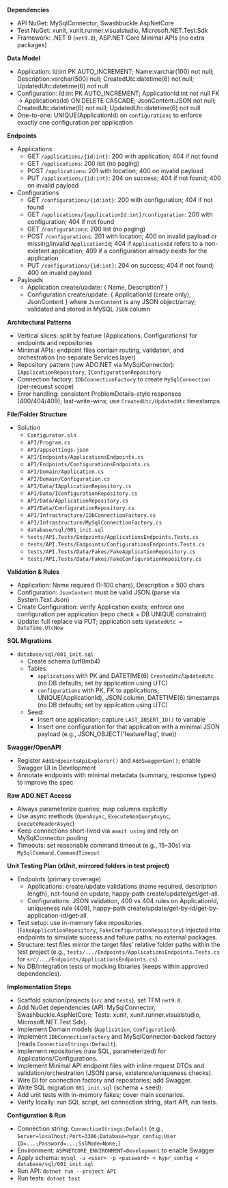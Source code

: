 **Dependencies**

- API NuGet: MySqlConnector, Swashbuckle.AspNetCore
- Test NuGet: xunit, xunit.runner.visualstudio, Microsoft.NET.Test.Sdk
- Framework: .NET 9 (`net9.0`), ASP.NET Core Minimal APIs (no extra packages)

**Data Model**

- Application: Id:int PK AUTO_INCREMENT; Name:varchar(100) not null; Description:varchar(500) null; CreatedUtc:datetime(6) not null; UpdatedUtc:datetime(6) not null
- Configuration: Id:int PK AUTO_INCREMENT; ApplicationId:int not null FK → Applications(Id) ON DELETE CASCADE; JsonContent:JSON not null; CreatedUtc:datetime(6) not null; UpdatedUtc:datetime(6) not null
- One-to-one: UNIQUE(ApplicationId) on `configurations` to enforce exactly one configuration per application

**Endpoints**

- Applications
  - GET `/applications/{id:int}`: 200 with application; 404 if not found
  - GET `/applications`: 200 list (no paging)
  - POST `/applications`: 201 with location; 400 on invalid payload
  - PUT `/applications/{id:int}`: 204 on success; 404 if not found; 400 on invalid payload
- Configurations
  - GET `/configurations/{id:int}`: 200 with configuration; 404 if not found
  - GET `/applications/{applicationId:int}/configuration`: 200 with configuration; 404 if not found
  - GET `/configurations`: 200 list (no paging)
  - POST `/configurations`: 201 with location; 400 on invalid payload or missing/invalid `ApplicationId`; 404 if `ApplicationId` refers to a non-existent application; 409 if a configuration already exists for the application
  - PUT `/configurations/{id:int}`: 204 on success; 404 if not found; 400 on invalid payload
- Payloads
  - Application create/update: { Name, Description? }
  - Configuration create/update: { ApplicationId (create only), JsonContent } where `JsonContent` is any JSON object/array; validated and stored in MySQL `JSON` column

**Architectural Patterns**

- Vertical slices: split by feature (Applications, Configurations) for endpoints and repositories
- Minimal APIs: endpoint files contain routing, validation, and orchestration (no separate Services layer)
- Repository pattern (raw ADO.NET via MySqlConnector): `IApplicationRepository`, `IConfigurationRepository`
- Connection factory: `IDbConnectionFactory` to create `MySqlConnection` (per-request scope)
- Error handling: consistent ProblemDetails-style responses (400/404/409); last-write-wins; use `CreatedUtc/UpdatedUtc` timestamps

**File/Folder Structure**

- Solution
  - `Configurator.sln`
  - `API/Program.cs`
  - `API/appsettings.json`
  - `API/Endpoints/ApplicationsEndpoints.cs`
  - `API/Endpoints/ConfigurationsEndpoints.cs`
  - `API/Domain/Application.cs`
  - `API/Domain/Configuration.cs`
  - `API/Data/IApplicationRepository.cs`
  - `API/Data/IConfigurationRepository.cs`
  - `API/Data/ApplicationRepository.cs`
  - `API/Data/ConfigurationRepository.cs`
  - `API/Infrastructure/IDbConnectionFactory.cs`
  - `API/Infrastructure/MySqlConnectionFactory.cs`
  - `database/sql/001_init.sql`
  - `tests/API.Tests/Endpoints/ApplicationsEndpoints.Tests.cs`
  - `tests/API.Tests/Endpoints/ConfigurationsEndpoints.Tests.cs`
  - `tests/API.Tests/Data/Fakes/FakeApplicationRepository.cs`
  - `tests/API.Tests/Data/Fakes/FakeConfigurationRepository.cs`

**Validation & Rules**

- Application: Name required (1–100 chars), Description ≤ 500 chars
- Configuration: `JsonContent` must be valid JSON (parse via System.Text.Json)
- Create Configuration: verify Application exists; enforce one configuration per application (repo check + DB UNIQUE constraint)
 - Update: full replace via PUT; application sets `UpdatedUtc = DateTime.UtcNow`

**SQL Migrations**

- `database/sql/001_init.sql`
  - Create schema (utf8mb4)
  - Tables:
    - `applications` with PK and DATETIME(6) `CreatedUtc`/`UpdatedUtc` (no DB defaults; set by application using UTC)
    - `configurations` with PK, FK to applications, UNIQUE(ApplicationId), JSON column, DATETIME(6) timestamps (no DB defaults; set by application using UTC)
  - Seed:
    - Insert one application; capture `LAST_INSERT_ID()` to variable
    - Insert one configuration for that application with a minimal JSON payload (e.g., JSON_OBJECT('featureFlag', true))

**Swagger/OpenAPI**

- Register `AddEndpointsApiExplorer()` and `AddSwaggerGen()`; enable Swagger UI in Development
- Annotate endpoints with minimal metadata (summary, response types) to improve the spec

**Raw ADO.NET Access**

- Always parameterize queries; map columns explicitly
- Use async methods (`OpenAsync`, `ExecuteNonQueryAsync`, `ExecuteReaderAsync`)
- Keep connections short-lived via `await using` and rely on MySqlConnector pooling
- Timeouts: set reasonable command timeout (e.g., 15–30s) via `MySqlCommand.CommandTimeout`

 

**Unit Testing Plan (xUnit, mirrored folders in test project)**

- Endpoints (primary coverage)
  - Applications: create/update validations (name required, description length), not-found on update, happy-path create/update/get/get-all.
  - Configurations: JSON validation, 400 vs 404 rules on ApplicationId, uniqueness rule (409), happy-path create/update/get-by-id/get-by-application-id/get-all.
- Test setup: use in-memory fake repositories (`FakeApplicationRepository`, `FakeConfigurationRepository`) injected into endpoints to simulate success and failure paths; no external packages.
- Structure: test files mirror the target files’ relative folder paths within the test project (e.g., `tests/.../Endpoints/ApplicationsEndpoints.Tests.cs` for `src/.../Endpoints/ApplicationsEndpoints.cs`).
- No DB/integration tests or mocking libraries (keeps within approved dependencies).

**Implementation Steps**

- Scaffold solution/projects (`src` and `tests`), set TFM `net9.0`.
- Add NuGet dependencies (API: MySqlConnector, Swashbuckle.AspNetCore; Tests: xunit, xunit.runner.visualstudio, Microsoft.NET.Test.Sdk).
- Implement Domain models (`Application`, `Configuration`).
- Implement `IDbConnectionFactory` and MySqlConnector-backed factory (reads `ConnectionStrings:Default`).
- Implement repositories (raw SQL, parameterized) for Applications/Configurations.
- Implement Minimal API endpoint files with inline request DTOs and validation/orchestration (JSON parse, existence/uniqueness checks).
- Wire DI for connection factory and repositories; add Swagger.
- Write SQL migration `001_init.sql` (schema + seed).
- Add unit tests with in-memory fakes; cover main scenarios.
- Verify locally: run SQL script, set connection string, start API, run tests.

**Configuration & Run**

- Connection string: `ConnectionStrings:Default` (e.g., `Server=localhost;Port=3306;Database=hypr_config;User ID=...;Password=...;SslMode=None;`)
- Environment: `ASPNETCORE_ENVIRONMENT=Development` to enable Swagger
- Apply schema: `mysql -u <user> -p <password> < hypr_config < database/sql/001_init.sql`
- Run API: `dotnet run --project API`
- Run tests: `dotnet test`
 
